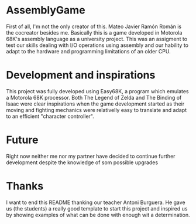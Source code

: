 # AssemblyGame
First of all, I'm not the only creator of this. Mateo Javier Ramón Román is the cocreator besides me.
Basically this is a game developed in Motorola 68K's assembly language as a university project.
This was an assigment to test our skills dealing with I/O operations using assembly and our hability to
adapt to the hardware and programming limitations of an older CPU.

# Development and inspirations
This project was fully developed using Easy68K, a program which emulates a Motorola 68K processor.
Both The Legend of Zelda and The Binding of Isaac were clear inspirations when the game development started as
their moving and fighting mechanics were relativelly easy to translate and adapt to an efficient "character controller".

# Future
Right now neither me nor my partner have decided to continue further development despite the knowledge of som possible upgrades

# Thanks
I want to end this README thanking our teacher Antoni Burguera. He gave us (the students) a really good template to start this project and inspired us by showing examples of what can be done with enough wit a determination.
